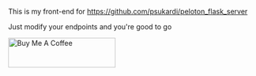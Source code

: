 This is my front-end for https://github.com/psukardi/peloton_flask_server 

Just modify your endpoints and you're good to go 


<a href="https://www.buymeacoffee.com/psukardi" target="_blank"><img src="https://cdn.buymeacoffee.com/buttons/v2/default-yellow.png" alt="Buy Me A Coffee" style="height: 60px !important;width: 217px !important;" ></a>

